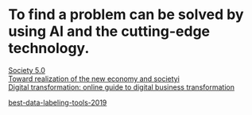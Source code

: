 # To find a problem can be solved by using AI and the cutting-edge technology.

[Society 5.0](https://www8.cao.go.jp/cstp/english/society5_0/index.html)  
[Toward realization of the new economy and societyi](http://www.keidanren.or.jp/en/policy/2016/029_outline.pdf)  
[Digital transformation: online guide to digital business transformation](https://www.i-scoop.eu/digital-transformation/)  

[best-data-labeling-tools-2019](https://www.trantorinc.com/blog/best-data-labeling-tools-2019/)  

